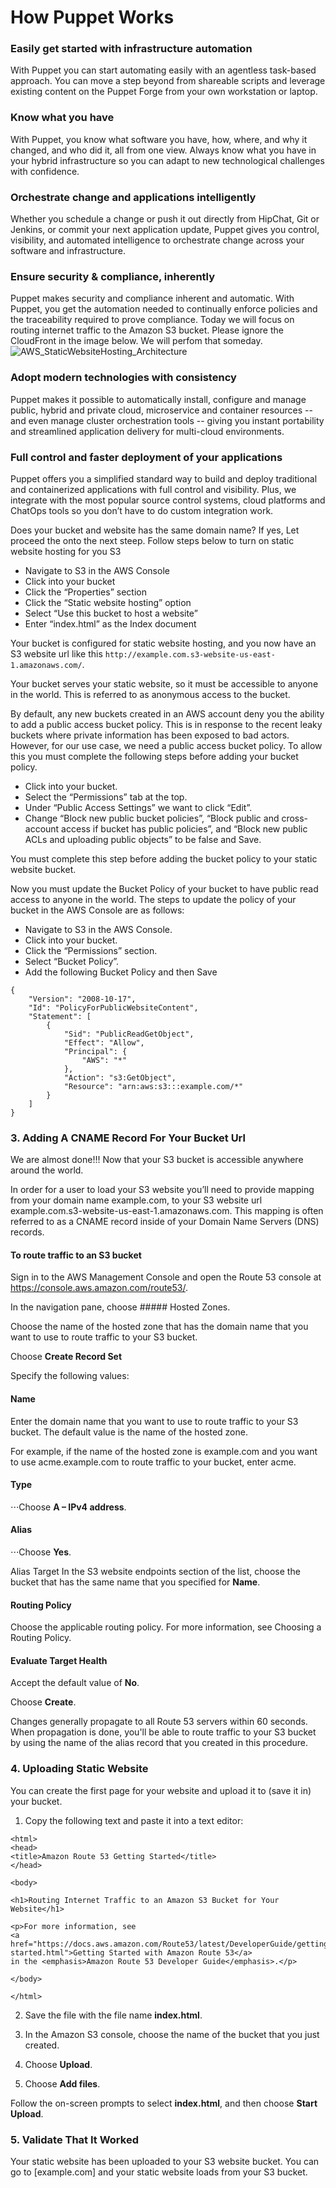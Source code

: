 How Puppet Works
======


### Easily get started with infrastructure automation
With Puppet you can start automating easily with an agentless task-based approach. You can move a step beyond from shareable scripts and leverage existing content on the Puppet Forge from your own workstation or laptop.


### Know what you have
With Puppet, you know what software you have, how, where, and why it changed, and who did it, all from one view. Always know what you have in your hybrid infrastructure so you can adapt to new technological challenges with confidence.


### Orchestrate change and applications intelligently 
Whether you schedule a change or push it out directly from HipChat, Git or Jenkins, or commit your next application update, Puppet gives you control, visibility, and automated intelligence to orchestrate change across your software and infrastructure.


### Ensure security & compliance, inherently
Puppet makes security and compliance inherent and automatic. With Puppet, you get the automation needed to continually enforce policies and the traceability required to prove compliance.
Today we will focus on routing internet traffic to the Amazon S3 bucket. Please ignore the CloudFront in the image below. We will perfom that someday.
![AWS_StaticWebsiteHosting_Architecture](https://github.com/ripples3/Static-Website-using-Amazon-S3/blob/master/AWS_StaticWebsiteHosting_Architecture.png)


### Adopt modern technologies with consistency
Puppet makes it possible to automatically install, configure and manage public, hybrid and private cloud, microservice and container resources -- and even manage cluster orchestration tools -- giving you instant portability and streamlined application delivery for multi-cloud environments.


### Full control and faster deployment of your applications
Puppet offers you a simplified standard way to build and deploy traditional and containerized applications with full control and visibility. Plus, we integrate with the most popular source control systems, cloud platforms and ChatOps tools so you don’t have to do custom integration work.


Does your bucket and website has the same domain name? If yes, Let proceed the onto the next steep.
Follow steps below to turn on static website hosting for you S3
- Navigate to S3 in the AWS Console
- Click into your bucket
- Click the “Properties” section
- Click the “Static website hosting” option
- Select “Use this bucket to host a website”
- Enter “index.html” as the Index document

Your bucket is configured for static website hosting, and you now have an S3 website url like this `http://example.com.s3-website-us-east-1.amazonaws.com/`.

Your bucket serves your static website, so it must be accessible to anyone in the world. This is referred to as anonymous access to the bucket.

By default, any new buckets created in an AWS account deny you the ability to add a public access bucket policy. This is in response to the recent leaky buckets where private information has been exposed to bad actors. However, for our use case, we need a public access bucket policy. To allow this you must complete the following steps before adding your bucket policy.

- Click into your bucket.
- Select the “Permissions” tab at the top.
- Under “Public Access Settings” we want to click “Edit”.
- Change “Block new public bucket policies”, “Block public and cross-account access if bucket has public policies”, and “Block new public ACLs and uploading public objects” to be false and Save.

You must complete this step before adding the bucket policy to your static website bucket.

Now you must update the Bucket Policy of your bucket to have public read access to anyone in the world. The steps to update the policy of your bucket in the AWS Console are as follows:

- Navigate to S3 in the AWS Console.
- Click into your bucket.
- Click the “Permissions” section.
- Select “Bucket Policy”.
- Add the following Bucket Policy and then Save

```
{
    "Version": "2008-10-17",
    "Id": "PolicyForPublicWebsiteContent",
    "Statement": [
        {
            "Sid": "PublicReadGetObject",
            "Effect": "Allow",
            "Principal": {
                "AWS": "*"
            },
            "Action": "s3:GetObject",
            "Resource": "arn:aws:s3:::example.com/*"
        }
    ]
}
```

### 3. Adding A CNAME Record For Your Bucket Url
We are almost done!!! Now that your S3 bucket is accessible anywhere around the world.

In order for a user to load your S3 website you’ll need to provide mapping from your domain name example.com, to your S3 website url example.com.s3-website-us-east-1.amazonaws.com. This mapping is often referred to as a CNAME record inside of your Domain Name Servers (DNS) records.

#### To route traffic to an S3 bucket

Sign in to the AWS Management Console and open the Route 53 console at https://console.aws.amazon.com/route53/.

In the navigation pane, choose ##### Hosted Zones.

Choose the name of the hosted zone that has the domain name that you want to use to route traffic to your S3 bucket.

Choose **Create Record Set**

Specify the following values:

#### Name
Enter the domain name that you want to use to route traffic to your S3 bucket. The default value is the name of the hosted zone.

For example, if the name of the hosted zone is example.com and you want to use acme.example.com to route traffic to your bucket, enter acme.

#### Type
⋅⋅⋅Choose **A – IPv4 address**.

#### Alias
⋅⋅⋅Choose **Yes**.

Alias Target
In the S3 website endpoints section of the list, choose the bucket that has the same name that you specified for **Name**.

#### Routing Policy
Choose the applicable routing policy. For more information, see Choosing a Routing Policy.

#### Evaluate Target Health
Accept the default value of **No**.

Choose **Create**.

Changes generally propagate to all Route 53 servers within 60 seconds. When propagation is done, you'll be able to route traffic to your S3 bucket by using the name of the alias record that you created in this procedure.

### 4. Uploading Static Website
You can create the first page for your website and upload it to (save it in) your bucket.

1. Copy the following text and paste it into a text editor:
```
<html>
<head>
<title>Amazon Route 53 Getting Started</title>	
</head>

<body>

<h1>Routing Internet Traffic to an Amazon S3 Bucket for Your Website</h1>

<p>For more information, see 
<a href="https://docs.aws.amazon.com/Route53/latest/DeveloperGuide/getting-started.html">Getting Started with Amazon Route 53</a> 
in the <emphasis>Amazon Route 53 Developer Guide</emphasis>.</p>

</body>

</html>
```

2. Save the file with the file name **index.html**.

3. In the Amazon S3 console, choose the name of the bucket that you just created.

4. Choose **Upload**.

5. Choose **Add files**.

Follow the on-screen prompts to select **index.html**, and then choose **Start Upload**.

### 5. Validate That It Worked
Your static website has been uploaded to your S3 website bucket. You can go to [example.com] and your static website loads from your S3 bucket.

